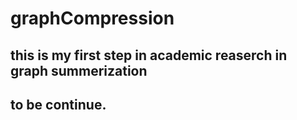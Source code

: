 # graphCompression
## this is my first step in academic reaserch in graph summerization
## to be continue.

